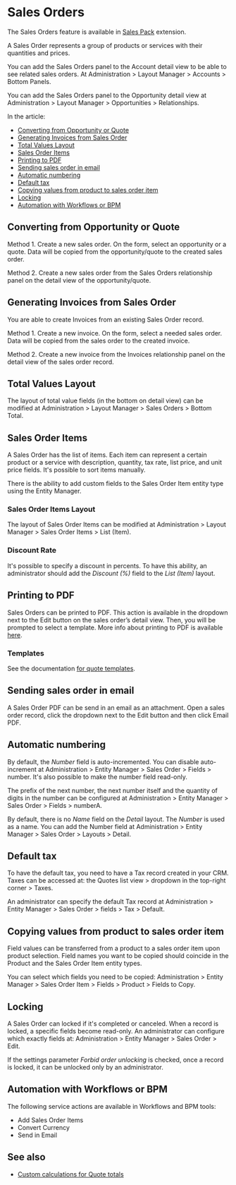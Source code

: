# Sales Orders

The Sales Orders feature is available in [Sales Pack](https://www.espocrm.com/extensions/sales-pack/) extension.

A Sales Order represents a group of products or services with their quantities and prices.

You can add the Sales Orders panel to the Account detail view to be able to see related sales orders. At Administration > Layout Manager > Accounts > Bottom Panels.

You can add the Sales Orders panel to the Opportunity detail view at Administration > Layout Manager > Opportunities > Relationships.

In the article:

* [Converting from Opportunity or Quote](#converting-from-opportunity-or-quote)
* [Generating Invoices from Sales Order](#generating-invoices-from-sales-order)
* [Total Values Layout](#total-values-layout)
* [Sales Order Items](#sales-order-items)
* [Printing to PDF](#printing-to-pdf)
* [Sending sales order in email](#sending-sales-order-in-email)
* [Automatic numbering](#automatic-numbering)
* [Default tax](#default-tax)
* [Copying values from product to sales order item](#copying-values-from-product-to-sales-order-item)
* [Locking](#locking)
* [Automation with Workflows or BPM](#automation-with-workflows-or-bpm)

## Converting from Opportunity or Quote

Method 1. Create a new sales order. On the form, select an opportunity or a quote. Data will be copied from the opportunity/quote to the created sales order.

Method 2. Create a new sales order from the Sales Orders relationship panel on the detail view of the opportunity/quote.

## Generating Invoices from Sales Order

You are able to create Invoices from an existing Sales Order record.

Method 1. Create a new invoice. On the form, select a needed sales order. Data will be copied from the sales order to the created invoice.

Method 2. Create a new invoice from the Invoices relationship panel on the detail view of the sales order record.

## Total Values Layout

The layout of total value fields (in the bottom on detail view) can be modified at Administration > Layout Manager > Sales Orders > Bottom Total.

## Sales Order Items

A Sales Order has the list of items. Each item can represent a certain product or a service with description, quantity, tax rate, list price, and unit price fields. It's possible to sort items manually.

There is the ability to add custom fields to the Sales Order Item entity type using the Entity Manager.

### Sales Order Items Layout

The layout of Sales Order Items can be modified at Administration > Layout Manager > Sales Order Items > List (Item).

### Discount Rate

It's possible to specify a discount in percents. To have this ability, an administrator should add the *Discount (%)* field to the *List (Item)* layout.

## Printing to PDF

Sales Orders can be printed to PDF. This action is available in the dropdown next to the Edit button on the sales order’s detail view. Then, you will be prompted to select a template. More info about printing to PDF is available [here](printing-to-pdf.md).

### Templates

See the documentation [for quote templates](quotes.md#templates).

## Sending sales order in email

A Sales Order PDF can be send in an email as an attachment. Open a sales order record, click the dropdown next to the Edit button and then click Email PDF.

## Automatic numbering

By default, the *Number* field is auto-incremented. You can disable auto-increment at Administration > Entity Manager > Sales Order > Fields > number. It's also possible to make the number field read-only.

The prefix of the next number, the next number itself and the quantity of digits in the number can be configured at Administration > Entity Manager > Sales Order > Fields > numberA.

By default, there is no *Name* field on the *Detail* layout. The *Number* is used as a name. You can add the Number field at Administration > Entity Manager > Sales Order > Layouts > Detail.

## Default tax

To have the default tax, you need to have a Tax record created in your CRM. Taxes can be accessed at: the Quotes list view > dropdown in the top-right corner > Taxes.

An administrator can specify the default Tax record at Administration > Entity Manager > Sales Order > fields > Tax > Default.

## Copying values from product to sales order item

Field values can be transferred from a product to a sales order item upon product selection. Field names you want to be copied should coincide in the Product and the Sales Order Item entity types.

You can select which fields you need to be copied: Administration > Entity Manager > Sales Order Item > Fields > Product > Fields to Copy.

## Locking

A Sales Order can locked if it's completed or canceled. When a record is locked, a specific fields become read-only. An administrator can configure which exactly fields at: Administration > Entity Manager > Sales Order > Edit.

If the settings parameter *Forbid order unlocking* is checked, once a record is locked, it can be unlocked only by an administrator.

## Automation with Workflows or BPM

The following service actions are available in Workflows and BPM tools:

* Add Sales Order Items
* Convert Currency
* Send in Email

## See also

* [Custom calculations for Quote totals](../development/quote-custom-calculations.md)
